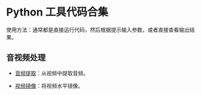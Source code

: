 # Python 工具代码合集

使用方法：通常都是直接运行代码，然后根据提示输入参数，或者直接查看输出结果。

## 音视频处理

- [音频提取](video_moviepy_extract_audio.py)：从视频中提取音频。

- [视频镜像](video_moviepy_mirror.py)：将视频水平镜像。
